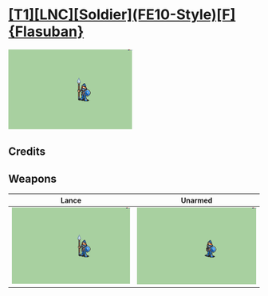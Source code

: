 # [\[T1\]\[LNC\]\[Soldier\]\(FE10-Style\)\[F\]{Flasuban}](./)

<img src="./2.%20Lance/Lance_000.png" alt="[T1][LNC][Soldier](FE10-Style)[F]{Flasuban} standing" />

## Credits



## Weapons


|Lance |Unarmed |
|  :---: | :---: |
| <img alt="Lance animation" src="./2.%20Lance/Lance.gif" /> | <img alt="Unarmed animation" src="./8.%20Unarmed/Unarmed.gif" /> |
